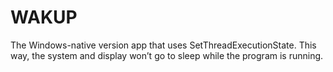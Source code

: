 # WAKUP

The Windows-native version app that uses SetThreadExecutionState. This way, the system and display won’t go to sleep while the program is running.